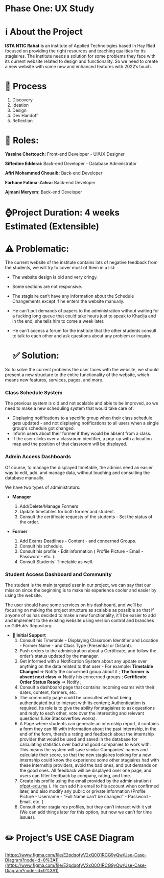 # Phase One: UX Study

# ℹ️ About the Project

**ISTA NTIC Rabat** is an institute of Applied Technologies based in Hay Riad focused on providing the right resources and teaching qualities for its stagiaires. The institute needs a solution for some problems they face with its current website related to design and functionality. So we need to create a new website with some new and enhanced features with 2022’s touch.

# 🚧 Process

1. Discovery
2. Ideation
3. Design
4. Dev Handoff
5. Reflection

# 👥 Roles:

**Yassine Chettouch:** Front-end Developer - UI/UX Designer

**Siffedine Edderai:** Back-end Developer - Database Administrator

**Afiri Mohammed Chouaib:** Back-end Developer

**Farhane Fatima-Zahra:** Back-end Developer

**Ajmani Meryem:** Back-end Developer

# ⌚**Project Duration:** 4 weeks Estimated (Extensible)

# ⚠️ Problematic:

The current website of the institute contains lots of negative feedback from the students, we will try to cover most of them in a list:

- The website design is old and very cringy.
- Some sections are not responsive.
- The stagiaire can’t have any information about the Schedule Changements except if he enters the website manually.
- He can’t put demands of papers to the administration without waiting for a fucking long queue that could take hours just to speak to Khadija and in the end, she tells him to come a week later.
- He can’t access a forum for the institute that the other students consult to talk to each other and ask questions about any problem or inquiry.
    
    # ✅ Solution:
    

So to solve the current problems the user faces with the website, we should present a new structure to the entire functionality of the website, which means new features, services, pages, and more.

### **Class Schedule System**

The previous system is old and not scalable and able to be improved, so we need to make a new scheduling system that would take care of:

- Displaying notifications to a specific group when their class schedule gets updated - and not displaying notifications to all users when a single group’s schedule got changed.
- Inform users about their former if they would be absent from a class.
- If the user clicks over a classroom identifier, a pop-up with a location map and the position of that classroom will be displayed.

### **Admin Access Dashboards**

Of course, to manage the displayed timetable,  the admins need an easier way to edit, add, and manage data, without touching and consulting the database manually.

We have two types of administrators:

- **Manager**
    1. Add/Delete/Manage Formers
    2. Update timetables for both former and student.
    3. Consult the certificate requests of the students - Set the status of the order.

- **Former**
    1. Add Exams Deadlines - Content - and concerned Groups.
    2. Consult his schedule.
    3. Consult his profile - Edit information ( Profile Picture - Email - Password - etc. ).
    4. Consult Students’ Timetable as well.

### Student Access Dashboard and Community

The student is the main targeted user in our project, we can say that our mission since the beginning is to make his experience cooler and easier by using the website.

The user should have some services on his dashboard, and we’ll be focusing on making the project structure as scalable as possible so that if anyone of us has decided to make a new functionality, it’ll be easier to add and implement to the existing website using version control and branches on GitHub’s Repository.

- 📌 **Initial Support**
    1. Consult his Timetable - Displaying Classroom Identifier and Location - Former Name - and Class Type (Presential or Distant).
    2. Push orders to the administration about a Certificate, and follow the order’s status updated by the manager.
    3. Get informed with a Notification System about any update over anything on the data related to that user - For example:
    **Timetable Changed** ⇒ Notify the concerned group about it ;
    **The former is absent next class** ⇒ Notify his concerned groups ;
    **Certificate Order Status Ready** ⇒ Notify ;
    4. Consult a dashboard page that contains incoming exams with their dates, content, formers, etc.
    5. The community page could be consulted without being authenticated but to interact with its content; Authentication is required.
    Its role is to give the ability for stagiaires to ask questions and reply to each other, vote over the interesting and relevant questions (Like Stackoverflow works).
    6. A Page where students can generate an internship report, it contains a form they can fill with information about the past internship, in the end of the form, there’s a rating and feedback about the internship provider that would be used and saved in the database for calculating statistics over bad and good companies to work with.
    This means the system will save similar Companies’ names and calculate their score, so that the new stagiaires looking for a new internship could know the experience some other stagiaires had with these internship providers, avoid the bad ones, and put demands on the good ones.
    All feedback will be displayed over one page, and users can filter feedback by company, rating, and time.
    7. Create his profile using the email provided by the administration ( [ofppt-edu.ma](http://ofppt-edu.ma) ).
    He can add his email to his account when confirmed later, and also modify any public or private information (Profile Picture - Username - “Full Name can’t be changed” - Password - Email, etc. ).
    8. Consult other stagiaires profiles, but they can’t interact with it yet (We can add things later for this option, but now we can’t for time issues).

# ✏️ Project’s USE CASE Diagram

[https://www.figma.com/file/E2pdqofyV2xQ0O1RCG9yQw/Use-Case-Diagram?node-id=0%3A1](https://www.figma.com/file/E2pdqofyV2xQ0O1RCG9yQw/Use-Case-Diagram?node-id=0%3A1)
